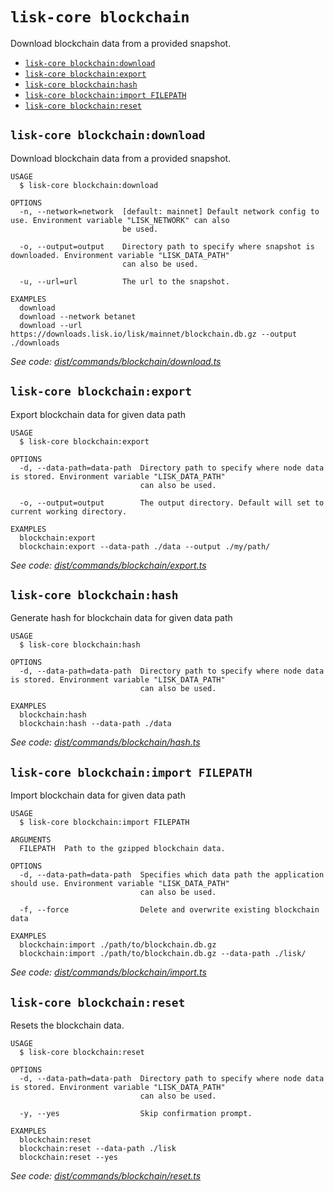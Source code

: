# `lisk-core blockchain`

Download blockchain data from a provided snapshot.

- [`lisk-core blockchain:download`](#lisk-core-blockchaindownload)
- [`lisk-core blockchain:export`](#lisk-core-blockchainexport)
- [`lisk-core blockchain:hash`](#lisk-core-blockchainhash)
- [`lisk-core blockchain:import FILEPATH`](#lisk-core-blockchainimport-filepath)
- [`lisk-core blockchain:reset`](#lisk-core-blockchainreset)

## `lisk-core blockchain:download`

Download blockchain data from a provided snapshot.

```
USAGE
  $ lisk-core blockchain:download

OPTIONS
  -n, --network=network  [default: mainnet] Default network config to use. Environment variable "LISK_NETWORK" can also
                         be used.

  -o, --output=output    Directory path to specify where snapshot is downloaded. Environment variable "LISK_DATA_PATH"
                         can also be used.

  -u, --url=url          The url to the snapshot.

EXAMPLES
  download
  download --network betanet
  download --url https://downloads.lisk.io/lisk/mainnet/blockchain.db.gz --output ./downloads
```

_See code: [dist/commands/blockchain/download.ts](https://github.com/LiskHQ/lisk-core/blob/v3.0.0-debug.2/dist/commands/blockchain/download.ts)_

## `lisk-core blockchain:export`

Export blockchain data for given data path

```
USAGE
  $ lisk-core blockchain:export

OPTIONS
  -d, --data-path=data-path  Directory path to specify where node data is stored. Environment variable "LISK_DATA_PATH"
                             can also be used.

  -o, --output=output        The output directory. Default will set to current working directory.

EXAMPLES
  blockchain:export
  blockchain:export --data-path ./data --output ./my/path/
```

_See code: [dist/commands/blockchain/export.ts](https://github.com/LiskHQ/lisk-core/blob/v3.0.0-debug.2/dist/commands/blockchain/export.ts)_

## `lisk-core blockchain:hash`

Generate hash for blockchain data for given data path

```
USAGE
  $ lisk-core blockchain:hash

OPTIONS
  -d, --data-path=data-path  Directory path to specify where node data is stored. Environment variable "LISK_DATA_PATH"
                             can also be used.

EXAMPLES
  blockchain:hash
  blockchain:hash --data-path ./data
```

_See code: [dist/commands/blockchain/hash.ts](https://github.com/LiskHQ/lisk-core/blob/v3.0.0-debug.2/dist/commands/blockchain/hash.ts)_

## `lisk-core blockchain:import FILEPATH`

Import blockchain data for given data path

```
USAGE
  $ lisk-core blockchain:import FILEPATH

ARGUMENTS
  FILEPATH  Path to the gzipped blockchain data.

OPTIONS
  -d, --data-path=data-path  Specifies which data path the application should use. Environment variable "LISK_DATA_PATH"
                             can also be used.

  -f, --force                Delete and overwrite existing blockchain data

EXAMPLES
  blockchain:import ./path/to/blockchain.db.gz
  blockchain:import ./path/to/blockchain.db.gz --data-path ./lisk/
```

_See code: [dist/commands/blockchain/import.ts](https://github.com/LiskHQ/lisk-core/blob/v3.0.0-debug.2/dist/commands/blockchain/import.ts)_

## `lisk-core blockchain:reset`

Resets the blockchain data.

```
USAGE
  $ lisk-core blockchain:reset

OPTIONS
  -d, --data-path=data-path  Directory path to specify where node data is stored. Environment variable "LISK_DATA_PATH"
                             can also be used.

  -y, --yes                  Skip confirmation prompt.

EXAMPLES
  blockchain:reset
  blockchain:reset --data-path ./lisk
  blockchain:reset --yes
```

_See code: [dist/commands/blockchain/reset.ts](https://github.com/LiskHQ/lisk-core/blob/v3.0.0-debug.2/dist/commands/blockchain/reset.ts)_

